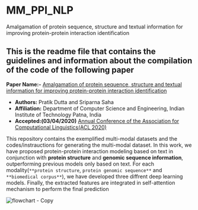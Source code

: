 # MM_PPI_NLP
Amalgamation of protein sequence, structure and textual information for improving protein-protein interaction identification

## This is the readme file that contains the guidelines and information about the compilation of the code of the following paper

**Paper Name:-** [Amalgamation of protein sequence, structure and textual information for improving protein-protein interaction identification]()

- **Authors:** Pratik Dutta and Sriparna Saha
- **Affiliation:** Department of Computer Science and Engineering, Indian Institute of Technology Patna, India
- **Accepted:(03/04/2020)** [Annual Conference of the Association for Computational Linguistics(ACL 2020)](https://acl2020.org/)


This repository contains the exemplified multi-modal datasets and the codes/instrauctions for generating the multi-modal dataset. In this  work, we have proposed protein-protein interaction modeling based on text in conjunction with **protein structure** and **genomic sequence information**, outperforming previous models only based on text. For each modality(`**protein structure`, `protein genomic sequence**` and `**biomedical corpus**`), we have developed three diffrent deep learning models. Finally, the extracted features are integrated in self-attention mechanism to perform the final prediction  

![flowchart - Copy](https://user-images.githubusercontent.com/29531232/78715238-be89fe00-793a-11ea-9860-02c2e22498dd.png)
